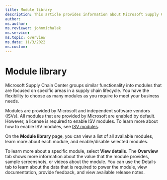 ```yaml
---
title: Module library
description: This article provides information about Microsoft Supply Chain Center's Module library.
author: 
ms.author: 
ms.reviewer: johnmichalak
ms.service: 
ms.topic: overview
ms.date: 11/3/2022
ms.custom:
---
```


# Module library

Microsoft Supply Chain Center groups similar functionality into modules that are focused on specific areas in a supply chain lifecycle. You have the flexibility to choose as many modules as you require to meet your business needs.

Modules are provided by Microsoft and independent software vendors (ISVs). All modules that are provided by Microsoft are enabled by default. However, a license is required to enable ISV modules. To learn more about how to enable ISV modules, see [ISV modules](https://microsoft-my.sharepoint.com/personal/johnmichalak_microsoft_com/Documents/Documents/Windblade%20Conversion/Module%20Library.docx#_ISV_Modules).

On the **Module library** page, you can view a list of all available modules, learn more about each module, and enable/disable selected modules.

To learn more about a specific module, select **View details**. The **Overview** tab shows more information about the value that the module provides, sample screenshots, or videos about the module. You can use the Details tab to learn about the data that is required to power the module, view documentation, provide feedback, and view available release notes.
